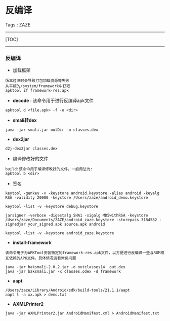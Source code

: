 # 反编译

Tags : ZAZE

---

[TOC]

---

### 反编译


- 加载框架

```
版本过旧时会导致打包加载资源等失败
从平板的/system/framework中获取
apktool if framework-res.apk
```

- **decode** : 该命令用于进行反编译apk文件

```
apktool d <file.apk> -f -o <dir>
```

- **smali转dex**

```
java -jar smali.jar outDir -o classes.dex
```


- **dex2jar**

```
d2j-dex2jar classes.dex
```

- 编译修改好的文件

```
build:该命令用于编译修改好的文件，一般用法为: 
apktool b <dir>
```

- 签名

```
keytool -genkey -v -keystore android.keystore -alias android -keyalg RSA -validity 20000 -keystore /Users/zaze/android_demo.keystore

keytool -list -v -keystore debug.keystore

```

```
jarsigner -verbose -digestalg SHA1 -sigalg MD5withRSA -keystore /Users/zaze/Documents/ZAZE/android_zaze.keystore -storepass 3184582 -signedjar your_signed.apk source.apk android
```

```
keytool -list -v -keystore android_zaze.keystore
```


- **install-framework**
```
该命令用于为APKTool安装特定的framework-res.apk文件，以方便进行反编译一些与ROM相互依赖的APK文件。具体情况请看常见问题
```
```
java -jar baksmali-2.0.2.jar -o outclasses14  out.dex
java -jar baksmali.jar -x classes.odex -d framework
```
- **aapt**
```
/Users/zaze/Library/Android/sdk/build-tools/21.1.1/aapt
aapt l -a xx.apk > demo.txt
```
- **AXMLPrinter2**
```
java -jar AXMLPrinter2.jar AndroidManifest.xml > AndroidManifest.txt
```
